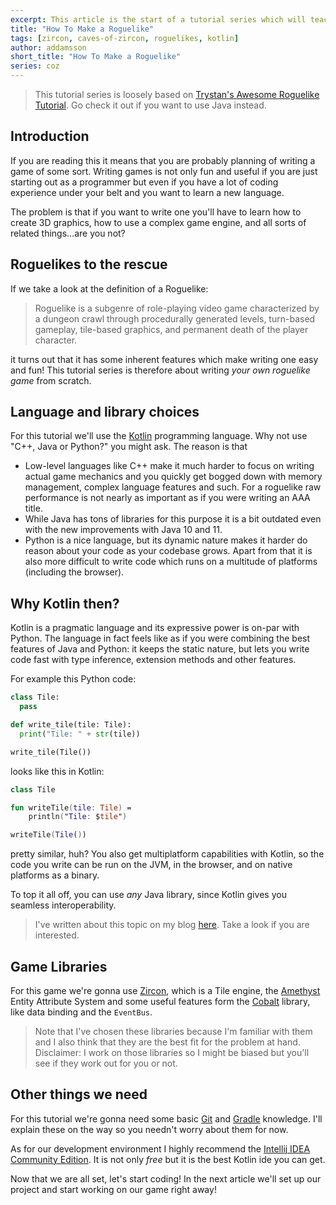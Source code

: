 ```yaml
---
excerpt: This article is the start of a tutorial series which will teach you how to write a roguelike game.
title: "How To Make a Roguelike"
tags: [zircon, caves-of-zircon, roguelikes, kotlin]
author: addamsson
short_title: "How To Make a Roguelike"
series: coz
---
```


> This tutorial series is loosely based on [Trystan's Awesome Roguelike Tutorial](http://trystans.blogspot.com/2016/01/roguelike-tutorial-00-table-of-contents.html).
  Go check it out if you want to use Java instead.
  
## Introduction

If you are reading this it means that you are probably planning of writing a game of some sort.
Writing games is not only fun and useful if you are just starting out as a programmer but even
if you have a lot of coding experience under your belt and you want to learn a new language.

The problem is that if you want to write one you'll have to learn how to create 3D graphics,
how to use a complex game engine, and all sorts of related things...are you not?

## Roguelikes to the rescue

If we take a look at the definition of a Roguelike:

> Roguelike is a subgenre of role-playing video game characterized by a dungeon crawl through procedurally generated levels, turn-based gameplay, tile-based graphics, and permanent death of the player character.

it turns out that it has some inherent features which make writing one easy and fun!
This tutorial series is therefore about writing *your own roguelike game* from scratch.

## Language and library choices

For this tutorial we'll use the [Kotlin](https://kotlinlang.org/) programming language.
Why not use "C++, Java or Python?" you might ask. The reason is that

- Low-level languages like C++ make it much harder to focus on writing actual game mechanics
  and you quickly get bogged down with memory management, complex language features and such.
  For a roguelike raw performance is not nearly as important as if you were writing an AAA title.
- While Java has tons of libraries for this purpose it is a bit outdated even with the new improvements
  with Java 10 and 11.
- Python is a nice language, but its dynamic nature makes it harder do reason about your code
  as your codebase grows. Apart from that it is also more difficult to write code which runs on
  a multitude of platforms (including the browser).

## Why Kotlin then?

Kotlin is a pragmatic language and its expressive power is on-par with Python. The language in
fact feels like as if you were combining the best features of Java and Python: it keeps the static
nature, but lets you write code fast with type inference, extension methods and other features.

For example this Python code:

```python
class Tile:
  pass

def write_tile(tile: Tile):
  print("Tile: " + str(tile))

write_tile(Tile())
```

looks like this in Kotlin:

```kotlin
class Tile

fun writeTile(tile: Tile) =
    println("Tile: $tile")

writeTile(Tile())
```

pretty similar, huh? You also get multiplatform capabilities with Kotlin, so the code you write can be
run on the JVM, in the browser, and on native platforms as a binary.

To top it all off, you can use *any* Java library, since Kotlin gives you seamless interoperability.

> I've written about this topic on my blog [here](http://the-cogitator.com/2017/05/19/kotlin-is-the-new-java.html).
  Take a look if you are interested.

## Game Libraries

For this game we're gonna use [Zircon](https://github.com/Hexworks/zircon), which is a Tile engine,
the [Amethyst](https://github.com/Hexworks/amethyst) Entity Attribute System and some useful features
form the [Cobalt](https://github.com/Hexworks/cobalt) library, like data binding and the `EventBus`.

> Note that I've chosen these libraries because I'm familiar with them and I also think that they are
  the best fit for the problem at hand. Disclaimer: I work on those libraries so I might be biased
  but you'll see if they work out for you or not.
  
## Other things we need

For this tutorial we're gonna need some basic [Git](https://git-scm.com/) and [Gradle](https://gradle.org/)
knowledge. I'll explain these on the way so you needn't worry about them for now.

As for our development environment I highly recommend the [Intellij IDEA Community Edition](https://www.jetbrains.com/idea/download).
It is not only *free* but it is the best Kotlin ide you can get.
  
Now that we are all set, let's start coding! In the next article we'll set up our project
and start working on our game right away!
